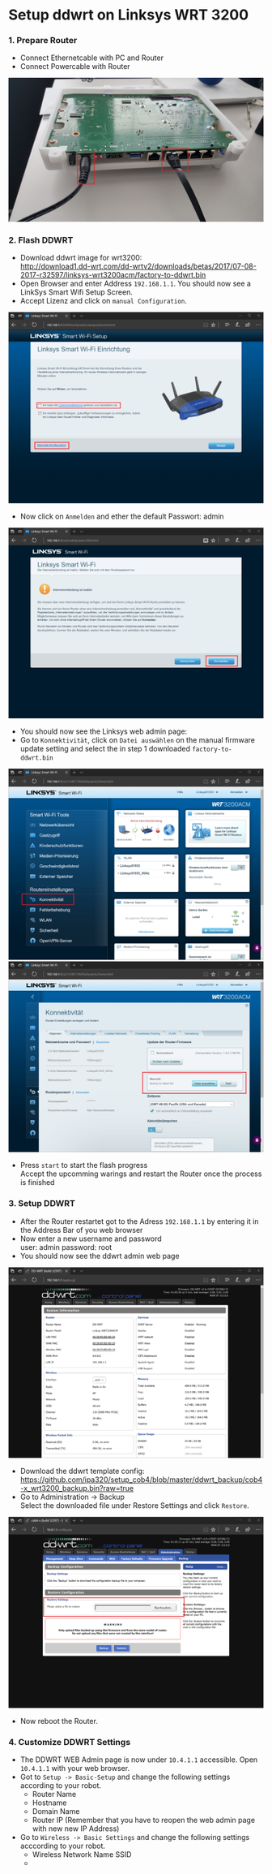 # Setup ddwrt on Linksys WRT 3200

### 1. Prepare Router <a id="Prepare"/>
- Connect Ethernetcable with PC and Router
- Connect Powercable with Router

![WRT3200](doc/linksys_wrt3200_custom.jpg)

### 2. Flash DDWRT <a id="Flash"/>
- Download ddwrt image for wrt3200: <br>
  http://download1.dd-wrt.com/dd-wrtv2/downloads/betas/2017/07-08-2017-r32597/linksys-wrt3200acm/factory-to-ddwrt.bin
- Open Browser and enter Address `192.168.1.1`. You should now see a LinkSys Smart Wifi Setup Screen.
- Accept Lizenz and click on `manual Configuration`.

![Flash1](doc/Flash1.PNG)
  
- Now click on `Anmelden` and ether the default Passwort: admin

![Flash2](doc/Flash2.PNG)

- You should now see the Linksys web admin page:
- Go to `Konnektivität`, click on `Datei auswählen` on the manual firmware update setting and select the in step 1 downloaded `factory-to-ddwrt.bin`

![Flash3](doc/Flash3.PNG)
![Flash5](doc/Flash5.PNG)

- Press `start` to start the flash progress <br>
  Accept the upcomming warings and restart the Router once the process is finished
 
### 3. Setup DDWRT <a id="DDWRT"/>
- After the Router restartet got to the Adress `192.168.1.1` by entering it in the Address Bar of you web browser
- Now enter a new username and password <br>
  user: admin
  password: root
- You should now see the ddwrt admin web page

![ddwrt1](doc/ddwrt1.PNG)

- Download the ddwrt template config: <br>
  https://github.com/ipa320/setup_cob4/blob/master/ddwrt_backup/cob4-x_wrt3200_backup.bin?raw=true
- Go to Administration -> Backup <br>
  Select the downloaded file under Restore Settings and click `Restore`.
  
![ddwrt2](doc/ddwrt2.PNG)

- Now reboot the Router.

### 4. Customize DDWRT Settings <a id="Custom"/>
- The DDWRT WEB Admin page is now under `10.4.1.1` accessible. Open `10.4.1.1` with your web browser.
- Got to `Setup -> Basic-Setup` and change the following settings according to your robot.<br>
  - Router Name
  - Hostname
  - Domain Name
  - Router IP (Remember that you have to reopen the web admin page with new new IP Address)
- Go to `Wireless -> Basic Settings` and change the following settings acccording to your robot. <br>
  - Wireless Network Name SSID
  - 
